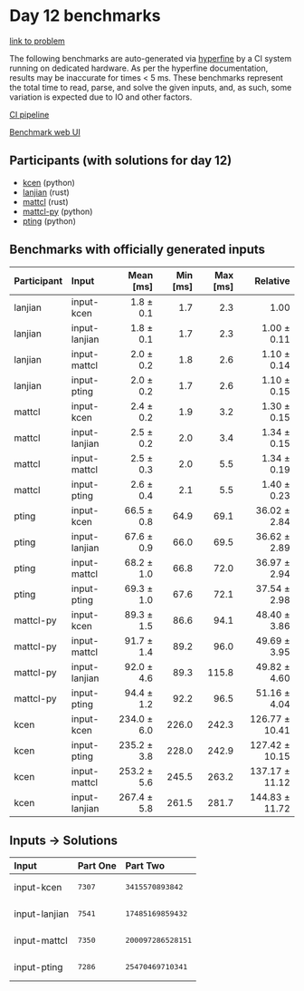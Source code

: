 # Day 12 benchmarks

[link to problem](https://adventofcode.com/2023/day/12)

The following benchmarks are auto-generated via
[hyperfine](https://github.com/sharkdp/hyperfine) by a CI system running on
dedicated hardware. As per the hyperfine documentation, results may be
inaccurate for times < 5 ms. These benchmarks represent the total time to read,
parse, and solve the given inputs, and, as such, some variation is expected due
to IO and other factors.

[CI pipeline](http://ci.papercode.net:8080/teams/main/pipelines/aoc2023)

[Benchmark web UI](https://aoc.ancalagon.black)


## Participants (with solutions for day 12)

- [kcen](https://github.com/kcen/aoc2023) (python)
- [lanjian](https://github.com/lanjian/aoc-2023) (rust)
- [mattcl](https://github.com/mattcl/aoc2023) (rust)
- [mattcl-py](https://github.com/mattcl/aoc2023-py) (python)
- [pting](https://github.com/pting/aoc2023) (python)


## Benchmarks with officially generated inputs

| Participant | Input | Mean [ms] | Min [ms] | Max [ms] | Relative |
|:---|:---|---:|---:|---:|---:|
| lanjian | input-kcen | 1.8 ± 0.1 | 1.7 | 2.3 | 1.00 |
| lanjian | input-lanjian | 1.8 ± 0.1 | 1.7 | 2.3 | 1.00 ± 0.11 |
| lanjian | input-mattcl | 2.0 ± 0.2 | 1.8 | 2.6 | 1.10 ± 0.14 |
| lanjian | input-pting | 2.0 ± 0.2 | 1.7 | 2.6 | 1.10 ± 0.15 |
| mattcl | input-kcen | 2.4 ± 0.2 | 1.9 | 3.2 | 1.30 ± 0.15 |
| mattcl | input-lanjian | 2.5 ± 0.2 | 2.0 | 3.4 | 1.34 ± 0.15 |
| mattcl | input-mattcl | 2.5 ± 0.3 | 2.0 | 5.5 | 1.34 ± 0.19 |
| mattcl | input-pting | 2.6 ± 0.4 | 2.1 | 5.5 | 1.40 ± 0.23 |
| pting | input-kcen | 66.5 ± 0.8 | 64.9 | 69.1 | 36.02 ± 2.84 |
| pting | input-lanjian | 67.6 ± 0.9 | 66.0 | 69.5 | 36.62 ± 2.89 |
| pting | input-mattcl | 68.2 ± 1.0 | 66.8 | 72.0 | 36.97 ± 2.94 |
| pting | input-pting | 69.3 ± 1.0 | 67.6 | 72.1 | 37.54 ± 2.98 |
| mattcl-py | input-kcen | 89.3 ± 1.5 | 86.6 | 94.1 | 48.40 ± 3.86 |
| mattcl-py | input-mattcl | 91.7 ± 1.4 | 89.2 | 96.0 | 49.69 ± 3.95 |
| mattcl-py | input-lanjian | 92.0 ± 4.6 | 89.3 | 115.8 | 49.82 ± 4.60 |
| mattcl-py | input-pting | 94.4 ± 1.2 | 92.2 | 96.5 | 51.16 ± 4.04 |
| kcen | input-kcen | 234.0 ± 6.0 | 226.0 | 242.3 | 126.77 ± 10.41 |
| kcen | input-pting | 235.2 ± 3.8 | 228.0 | 242.9 | 127.42 ± 10.15 |
| kcen | input-mattcl | 253.2 ± 5.6 | 245.5 | 263.2 | 137.17 ± 11.12 |
| kcen | input-lanjian | 267.4 ± 5.8 | 261.5 | 281.7 | 144.83 ± 11.72 |


## Inputs -> Solutions

| Input | Part One | Part Two |
|:---|:---|:---|
|input-kcen|<pre>7307</pre>|<pre>3415570893842</pre>|
|input-lanjian|<pre>7541</pre>|<pre>17485169859432</pre>|
|input-mattcl|<pre>7350</pre>|<pre>200097286528151</pre>|
|input-pting|<pre>7286</pre>|<pre>25470469710341</pre>|